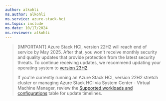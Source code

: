 ```yaml
---
author: alkohli
ms.author: alkohli
ms.service: azure-stack-hci
ms.topic: include
ms.date: 10/17/2024
ms.reviewer: alkohli
---
```


> [IMPORTANT]
> Azure Stack HCI, version 22H2 will reach end of service by May 2025. After that, you won't receive monthly security and quality updates that provide protection from the latest security threats. To continue receiving updates, we recommend updating your operating system to [version 23H2](../upgrade/upgrade-22h2-to-23h2-powershell.md).
>
> If you're currently running an Azure Stack HCI, version 22H2 stretch cluster or managing Azure Stack HCI via System Center - Virtual Machine Manager, review the [Supported workloads and configurations](../upgrade/about-upgrades-23h2.md#supported-workloads-and-configurations) table for update timelines.